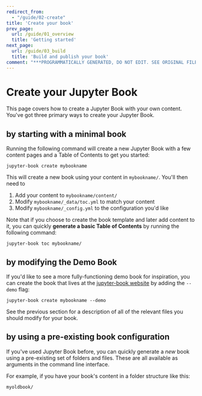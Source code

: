 ```yaml
---
redirect_from:
  - "/guide/02-create"
title: 'Create your book'
prev_page:
  url: /guide/01_overview
  title: 'Getting started'
next_page:
  url: /guide/03_build
  title: 'Build and publish your book'
comment: "***PROGRAMMATICALLY GENERATED, DO NOT EDIT. SEE ORIGINAL FILES IN /content***"
---
```

# Create your Jupyter Book

This page covers how to create a Jupyter Book with your own content.
You've got three primary ways to create your Jupyter Book.

## by starting with a minimal book

Running the following command will create a new Jupyter Book with a few
content pages and a Table of Contents to get you started:

```
jupyter-book create mybookname
```

This will create a new book using your content in `mybookname/`. You'll then need to

1. Add your content to `mybookname/content/`
2. Modify `mybookname/_data/toc.yml` to match your content
3. Modify `mybookname/_config.yml` to the configuration you'd like

Note that if you choose to create the book template and later add content
to it, you can quickly **generate a basic Table of Contents** by running
the following command:

```
jupyter-book toc mybookname/
```

## by modifying the Demo Book

If you'd like to see a more fully-functioning demo book for inspiration, you can
create the book that lives at the [jupyter-book website](https://jupyter.org/jupyter-book)
by adding the `--demo` flag:

```
jupyter-book create mybookname --demo
```

See the previous section for a description of all of the relevant files you
should modify for your book.


## by using a pre-existing book configuration

If you've used Jupyter Book before, you can quickly generate a *new* book using a pre-existing
set of folders and files. These are all available as arguments in the command line interface.

For example, if you have your book's content in a folder structure like this:

```
myoldbook/
